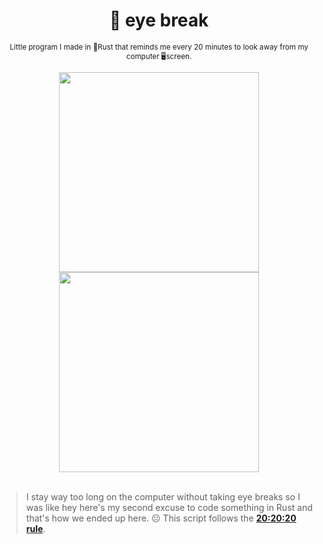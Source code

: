 <div align="center">

  # 👀 eye break
  
  <sub>Little program I made in 🦀Rust that reminds me every 20 minutes to look away from my computer 🖥screen.<sub>
  
  <img width="320px" src="https://user-images.githubusercontent.com/66202304/230767901-a282d2fc-3dc4-43ee-a4c3-7573e55a344e.png">
  <img width="320px" src="https://user-images.githubusercontent.com/66202304/230767905-75bebf9e-a015-4388-9d44-d0344336f57f.png">

</div>


<br>

> I stay way too long on the computer without taking eye breaks so I was like hey here's my second excuse to code something in Rust and that's how we ended up here. 😐 This script follows the **[20:20:20 rule](https://www.google.com/search?q=20%3A20%3A20+rule)**.
